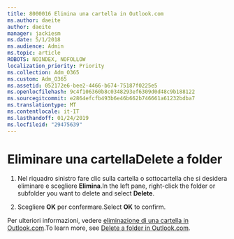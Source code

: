 ```yaml
---
title: 8000016 Elimina una cartella in Outlook.com
ms.author: daeite
author: daeite
manager: jackiesm
ms.date: 5/1/2018
ms.audience: Admin
ms.topic: article
ROBOTS: NOINDEX, NOFOLLOW
localization_priority: Priority
ms.collection: Adm_O365
ms.custom: Adm_O365
ms.assetid: 052172e6-bee2-4466-b674-75187f0225e5
ms.openlocfilehash: 9c4f106360b8c0348293ef6309d0d48c9b188122
ms.sourcegitcommit: e2864efcfb493b6e46b662b746661a61232bdba7
ms.translationtype: MT
ms.contentlocale: it-IT
ms.lasthandoff: 01/24/2019
ms.locfileid: "29475639"
---
```

# <a name="delete-a-folder"></a><span data-ttu-id="d70ba-102">Eliminare una cartella</span><span class="sxs-lookup"><span data-stu-id="d70ba-102">Delete a folder</span></span>

1. <span data-ttu-id="d70ba-103">Nel riquadro sinistro fare clic sulla cartella o sottocartella che si desidera eliminare e scegliere **Elimina**.</span><span class="sxs-lookup"><span data-stu-id="d70ba-103">In the left pane, right-click the folder or subfolder you want to delete and select **Delete**.</span></span> 
    
2. <span data-ttu-id="d70ba-104">Scegliere **OK** per confermare.</span><span class="sxs-lookup"><span data-stu-id="d70ba-104">Select **OK** to confirm.</span></span> 
    
<span data-ttu-id="d70ba-105">Per ulteriori informazioni, vedere [eliminazione di una cartella in Outlook.com](https://go.microsoft.com/fwlink/p/?linkid=873134).</span><span class="sxs-lookup"><span data-stu-id="d70ba-105">To learn more, see [Delete a folder in Outlook.com](https://go.microsoft.com/fwlink/p/?linkid=873134).</span></span>
  

